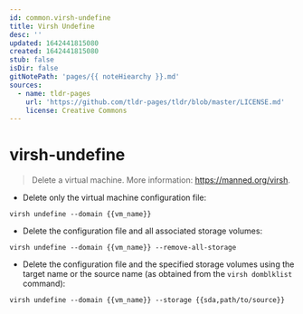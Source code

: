 ```yaml
---
id: common.virsh-undefine
title: Virsh Undefine
desc: ''
updated: 1642441815080
created: 1642441815080
stub: false
isDir: false
gitNotePath: 'pages/{{ noteHiearchy }}.md'
sources:
  - name: tldr-pages
    url: 'https://github.com/tldr-pages/tldr/blob/master/LICENSE.md'
    license: Creative Commons
---
```

# virsh-undefine

> Delete a virtual machine.
> More information: <https://manned.org/virsh>.

- Delete only the virtual machine configuration file:

`virsh undefine --domain {{vm_name}}`

- Delete the configuration file and all associated storage volumes:

`virsh undefine --domain {{vm_name}} --remove-all-storage`

- Delete the configuration file and the specified storage volumes using the target name or the source name (as obtained from the `virsh domblklist` command):

`virsh undefine --domain {{vm_name}} --storage {{sda,path/to/source}}`

